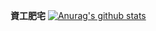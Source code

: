 **資工肥宅**
[![Anurag's github stats](https://github-readme-stats.vercel.app/api?username=Eric07110904&show_icons=true&theme=dracula)](https://github.com/anuraghazra/github-readme-stats)